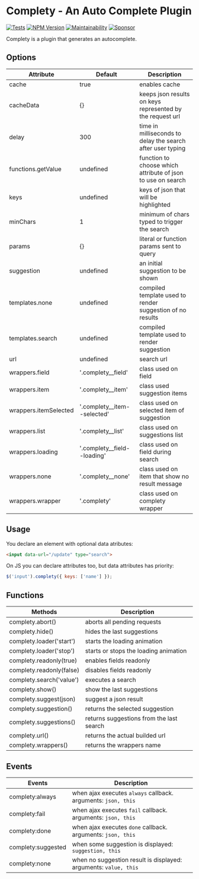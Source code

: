 # Complety - An Auto Complete Plugin

[![Tests](https://github.com/wbotelhos/complety/workflows/Tests/badge.svg)](https://github.com/wbotelhos/complety/actions)
[![NPM Version](https://badge.fury.io/js/complety.svg)](https://badge.fury.io/js/complety)
[![Maintainability](https://api.codeclimate.com/v1/badges/7aba78eff57e5d5049ff/maintainability)](https://codeclimate.com/github/wbotelhos/complety/maintainability)
[![Sponsor](https://img.shields.io/badge/sponsor-%3C3-green)](https://github.com/sponsors/wbotelhos)

Complety is a plugin that generates an autocomplete.

## Options

| Attribute             | Default                       | Description                                                 |
| --------------------- | ----------------------------- | ----------------------------------------------------------- |
| cache                 | true                          | enables cache                                               |
| cacheData             | {}                            | keeps json results on keys represented by the request url   |
| delay                 | 300                           | time in milliseconds to delay the search after user typing  |
| functions.getValue    | undefined                     | function to choose which attribute of json to use on search |
| keys                  | undefined                     | keys of json that will be highlighted                       |
| minChars              | 1                             | minimum of chars typed to trigger the search                |
| params                | {}                            | literal or function params sent to query                    |
| suggestion            | undefined                     | an initial suggestion to be shown                           |
| templates.none        | undefined                     | compiled template used to render suggestion of no results   |
| templates.search      | undefined                     | compiled template used to render suggestion                 |
| url                   | undefined                     | search url                                                  |
| wrappers.field        | '.complety\_\_field'          | class used on field                                         |
| wrappers.item         | '.complety\_\_item'           | class used suggestion items                                 |
| wrappers.itemSelected | '.complety\_\_item--selected' | class used on selected item of suggestion                   |
| wrappers.list         | '.complety\_\_list'           | class used on suggestions list                              |
| wrappers.loading      | '.complety\_\_field--loading' | class used on field during search                           |
| wrappers.none         | '.complety\_\_none'           | class used on item that show no result message              |
| wrappers.wrapper      | '.complety'                   | class used on complety wrapper                              |

## Usage

You declare an element with optional data atributes:

```html
<input data-url="/update" type="search">
```

On JS you can declare attributes too, but data attributes has priority:

```js
$('input').complety({ keys: ['name'] });
```

## Functions

| Methods                  | Description                              |
| ------------------------ | ---------------------------------------- |
| complety.abort()         | aborts all pending requests              |
| complety.hide()          | hides the last suggestions               |
| complety.loader('start') | starts the loading animation             |
| complety.loader('stop')  | starts or stops the loading animation    |
| complety.readonly(true)  | enables fields readonly                  |
| complety.readonly(false) | disables fields readonly                 |
| complety.search('value') | executes a search                        |
| complety.show()          | show the last suggestions                |
| complety.suggest(json)   | suggest a json result                    |
| complety.suggestion()    | returns the selected suggestion          |
| complety.suggestions()   | returns suggestions from the last search |
| complety.url()           | returns the actual builded url           |
| complety.wrappers()      | returns the wrappers name                |

## Events

| Events             | Description                                                      |
| ------------------ | ---------------------------------------------------------------- |
| complety:always    | when ajax executes `always` callback. arguments: `json, this`    |
| complety:fail      | when ajax executes `fail` callback. arguments: `json, this`      |
| complety:done      | when ajax executes `done` callback. arguments: `json, this`      |
| complety:suggested | when some suggestion is displayed: `suggestion, this`            |
| complety:none      | when no suggestion result is displayed: arguments: `value, this` |
